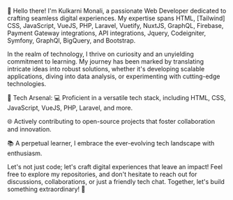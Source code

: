 👋 Hello there! I'm Kulkarni Monali, a passionate Web Developer dedicated to crafting seamless digital experiences. My expertise spans HTML, [Tailwind] CSS, JavaScript, VueJS, PHP, Laravel, Vuetify, NuxtJS, GraphQL, Firebase, Payment Gateway integrations, API integrations, Jquery, Codeigniter, Symfony, GraphQl, BigQuery, and Bootstrap.

In the realm of technology, I thrive on curiosity and an unyielding commitment to learning. My journey has been marked by translating intricate ideas into robust solutions, whether it's developing scalable applications, diving into data analysis, or experimenting with cutting-edge technologies.

🚀 Tech Arsenal:
💻 Proficient in a versatile tech stack, including HTML, CSS, JavaScript, VueJS, PHP, Laravel, and more.

🌐 Actively contributing to open-source projects that foster collaboration and innovation.

📚 A perpetual learner, I embrace the ever-evolving tech landscape with enthusiasm.

Let's not just code; let's craft digital experiences that leave an impact! Feel free to explore my repositories, and don't hesitate to reach out for discussions, collaborations, or just a friendly tech chat. Together, let's build something extraordinary! 🌟
